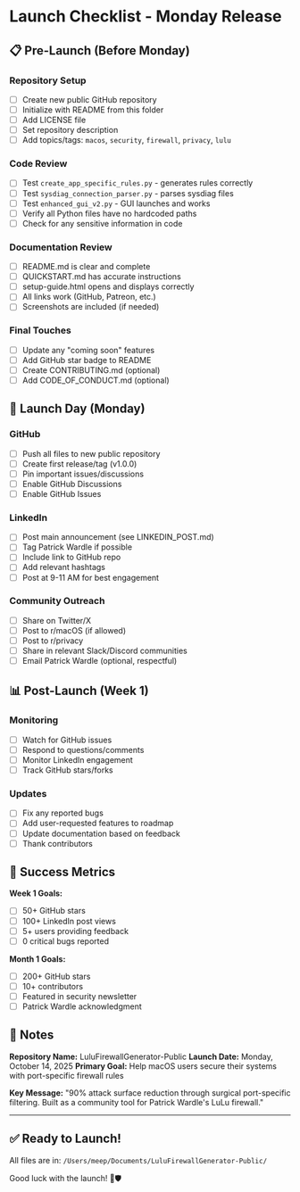 # Launch Checklist - Monday Release

## 📋 Pre-Launch (Before Monday)

### Repository Setup
- [ ] Create new public GitHub repository
- [ ] Initialize with README from this folder
- [ ] Add LICENSE file
- [ ] Set repository description
- [ ] Add topics/tags: `macos`, `security`, `firewall`, `privacy`, `lulu`

### Code Review
- [ ] Test `create_app_specific_rules.py` - generates rules correctly
- [ ] Test `sysdiag_connection_parser.py` - parses sysdiag files
- [ ] Test `enhanced_gui_v2.py` - GUI launches and works
- [ ] Verify all Python files have no hardcoded paths
- [ ] Check for any sensitive information in code

### Documentation Review
- [ ] README.md is clear and complete
- [ ] QUICKSTART.md has accurate instructions
- [ ] setup-guide.html opens and displays correctly
- [ ] All links work (GitHub, Patreon, etc.)
- [ ] Screenshots are included (if needed)

### Final Touches
- [ ] Update any "coming soon" features
- [ ] Add GitHub star badge to README
- [ ] Create CONTRIBUTING.md (optional)
- [ ] Add CODE_OF_CONDUCT.md (optional)

## 🚀 Launch Day (Monday)

### GitHub
- [ ] Push all files to new public repository
- [ ] Create first release/tag (v1.0.0)
- [ ] Pin important issues/discussions
- [ ] Enable GitHub Discussions
- [ ] Enable GitHub Issues

### LinkedIn
- [ ] Post main announcement (see LINKEDIN_POST.md)
- [ ] Tag Patrick Wardle if possible
- [ ] Include link to GitHub repo
- [ ] Add relevant hashtags
- [ ] Post at 9-11 AM for best engagement

### Community Outreach
- [ ] Share on Twitter/X
- [ ] Post to r/macOS (if allowed)
- [ ] Post to r/privacy
- [ ] Share in relevant Slack/Discord communities
- [ ] Email Patrick Wardle (optional, respectful)

## 📊 Post-Launch (Week 1)

### Monitoring
- [ ] Watch for GitHub issues
- [ ] Respond to questions/comments
- [ ] Monitor LinkedIn engagement
- [ ] Track GitHub stars/forks

### Updates
- [ ] Fix any reported bugs
- [ ] Add user-requested features to roadmap
- [ ] Update documentation based on feedback
- [ ] Thank contributors

## 🎯 Success Metrics

**Week 1 Goals:**
- [ ] 50+ GitHub stars
- [ ] 100+ LinkedIn post views
- [ ] 5+ users providing feedback
- [ ] 0 critical bugs reported

**Month 1 Goals:**
- [ ] 200+ GitHub stars
- [ ] 10+ contributors
- [ ] Featured in security newsletter
- [ ] Patrick Wardle acknowledgment

## 📝 Notes

**Repository Name:** LuluFirewallGenerator-Public
**Launch Date:** Monday, October 14, 2025
**Primary Goal:** Help macOS users secure their systems with port-specific firewall rules

**Key Message:** 
"90% attack surface reduction through surgical port-specific filtering. Built as a community tool for Patrick Wardle's LuLu firewall."

---

## ✅ Ready to Launch!

All files are in: `/Users/meep/Documents/LuluFirewallGenerator-Public/`

Good luck with the launch! 🚀🛡️
